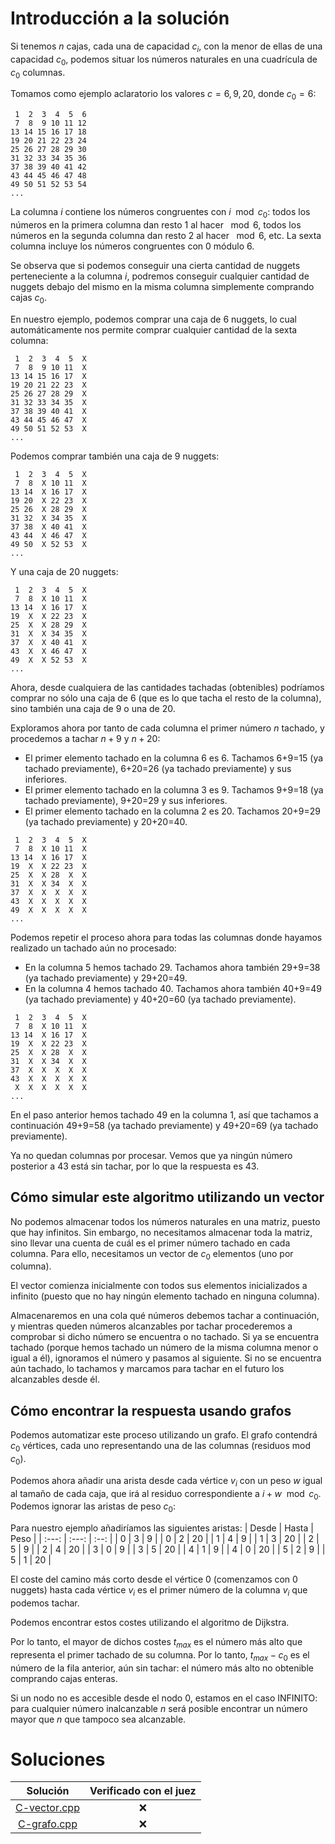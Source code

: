 # Introducción a la solución

Si tenemos $n$ cajas, cada una de capacidad $c_i$, con la menor de ellas de una
capacidad $c_0$, podemos situar los números naturales en una cuadrícula de
$c_0$ columnas.

Tomamos como ejemplo aclaratorio los valores $c = {6, 9, 20}$, donde $c_0 = 6$:

```
 1  2  3  4  5  6
 7  8  9 10 11 12
13 14 15 16 17 18
19 20 21 22 23 24
25 26 27 28 29 30
31 32 33 34 35 36
37 38 39 40 41 42
43 44 45 46 47 48
49 50 51 52 53 54
...
```

La columna $i$ contiene los números congruentes con $i \mod c_0$: todos los
números en la primera columna dan resto 1 al hacer $\mod 6$, todos los números
en la segunda columna dan resto 2 al hacer $\mod 6$, etc. La sexta columna
incluye los números congruentes con 0 módulo 6.

Se observa que si podemos conseguir una cierta cantidad de nuggets
perteneciente a la columna $i$, podremos conseguir cualquier cantidad de
nuggets debajo del mismo en la misma columna simplemente comprando cajas
$c_0$.

En nuestro ejemplo, podemos comprar una caja de 6 nuggets, lo cual
automáticamente nos permite comprar cualquier cantidad de la sexta columna:

```
 1  2  3  4  5  X
 7  8  9 10 11  X
13 14 15 16 17  X
19 20 21 22 23  X
25 26 27 28 29  X
31 32 33 34 35  X
37 38 39 40 41  X
43 44 45 46 47  X
49 50 51 52 53  X
...
```

Podemos comprar también una caja de 9 nuggets:
```
 1  2  3  4  5  X
 7  8  X 10 11  X
13 14  X 16 17  X
19 20  X 22 23  X
25 26  X 28 29  X
31 32  X 34 35  X
37 38  X 40 41  X
43 44  X 46 47  X
49 50  X 52 53  X
...
```

Y una caja de 20 nuggets:
```
 1  2  3  4  5  X
 7  8  X 10 11  X
13 14  X 16 17  X
19  X  X 22 23  X
25  X  X 28 29  X
31  X  X 34 35  X
37  X  X 40 41  X
43  X  X 46 47  X
49  X  X 52 53  X
...
```

Ahora, desde cualquiera de las cantidades tachadas (obtenibles) podríamos
comprar no sólo una caja de 6 (que es lo que tacha el resto de la columna),
sino también una caja de 9 o una de 20.

Exploramos ahora por tanto de cada columna el primer número $n$ tachado, y
procedemos a tachar $n + 9$ y $n + 20$:
- El primer elemento tachado en la columna 6 es 6. Tachamos 6+9=15 (ya tachado
  previamente), 6+20=26 (ya tachado previamente) y sus inferiores.
- El primer elemento tachado en la columna 3 es 9. Tachamos 9+9=18 (ya tachado
  previamente), 9+20=29 y sus inferiores.
- El primer elemento tachado en la columna 2 es 20. Tachamos 20+9=29 (ya
  tachado previamente) y 20+20=40.
```
 1  2  3  4  5  X
 7  8  X 10 11  X
13 14  X 16 17  X
19  X  X 22 23  X
25  X  X 28  X  X
31  X  X 34  X  X
37  X  X  X  X  X
43  X  X  X  X  X
49  X  X  X  X  X
...
```

Podemos repetir el proceso ahora para todas las columnas donde hayamos
realizado un tachado aún no procesado:
- En la columna 5 hemos tachado 29. Tachamos ahora también 29+9=38 (ya tachado
  previamente) y 29+20=49.
- En la columna 4 hemos tachado 40. Tachamos ahora también 40+9=49 (ya tachado
  previamente) y 40+20=60 (ya tachado previamente).
```
 1  2  3  4  5  X
 7  8  X 10 11  X
13 14  X 16 17  X
19  X  X 22 23  X
25  X  X 28  X  X
31  X  X 34  X  X
37  X  X  X  X  X
43  X  X  X  X  X
 X  X  X  X  X  X
...
```

En el paso anterior hemos tachado 49 en la columna 1, así que tachamos a
continuación 49+9=58 (ya tachado previamente) y 49+20=69 (ya tachado
previamente).

Ya no quedan columnas por procesar. Vemos que ya ningún número posterior a 43
está sin tachar, por lo que la respuesta es 43.

## Cómo simular este algoritmo utilizando un vector
No podemos almacenar todos los números naturales en una matriz, puesto que hay
infinitos. Sin embargo, no necesitamos almacenar toda la matriz, sino llevar
una cuenta de cuál es el primer número tachado en cada columna. Para ello,
necesitamos un vector de $c_0$ elementos (uno por columna).

El vector comienza inicialmente con todos sus elementos inicializados a
infinito (puesto que no hay ningún elemento tachado en ninguna columna).

Almacenaremos en una cola qué números debemos tachar a continuación, y mientras
queden números alcanzables por tachar procederemos a comprobar si dicho número
se encuentra o no tachado. Si ya se encuentra tachado (porque hemos tachado un
número de la misma columna menor o igual a él), ignoramos el número y pasamos
al siguiente. Si no se encuentra aún tachado, lo tachamos y marcamos para
tachar en el futuro los alcanzables desde él.

## Cómo encontrar la respuesta usando grafos
Podemos automatizar este proceso utilizando un grafo. El grafo contendrá $c_0$
vértices, cada uno representando una de las columnas (residuos mod $c_0$).

Podemos ahora añadir una arista desde cada vértice $v_i$ con un peso $w$ igual
al tamaño de cada caja, que irá al residuo correspondiente a $i + w \mod c_0$.
Podemos ignorar las aristas de peso $c_0$:

Para nuestro ejemplo añadiríamos las siguientes aristas:
| Desde | Hasta | Peso |
| :---: | :---: | :--: |
| 0     | 3     |  9   |
| 0     | 2     |  20  |
| 1     | 4     |  9   |
| 1     | 3     |  20  |
| 2     | 5     |  9   |
| 2     | 4     |  20  |
| 3     | 0     |  9   |
| 3     | 5     |  20  |
| 4     | 1     |  9   |
| 4     | 0     |  20  |
| 5     | 2     |  9   |
| 5     | 1     |  20  |

El coste del camino más corto desde el vértice 0 (comenzamos con 0 nuggets)
hasta cada vértice $v_i$ es el primer número de la columna $v_i$ que podemos
tachar.

Podemos encontrar estos costes utilizando el algoritmo de Dijkstra.

Por lo tanto, el mayor de dichos costes $t_{max}$ es el número más alto que
representa el primer tachado de su columna. Por lo tanto, $t_{max} - c_0$ es el
número de la fila anterior, aún sin tachar: el número más alto no obtenible
comprando cajas enteras.

Si un nodo no es accesible desde el nodo 0, estamos en el caso INFINITO: para
cualquier número inalcanzable $n$ será posible encontrar un número mayor que
$n$ que tampoco sea alcanzable.

# Soluciones

| Solución | Verificado con el juez |
| :------: | :--------------------: |
| [C-vector.cpp](src/C-vector.cpp) | :x: |
| [C-grafo.cpp](src/C-grafo.cpp) | :x: |

